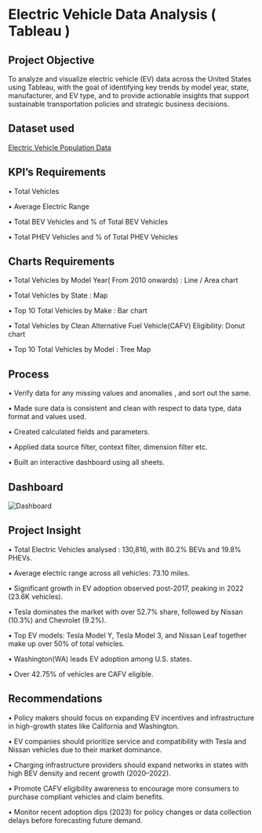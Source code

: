 # Electric Vehicle Data Analysis (  Tableau )
## Project Objective 
To analyze and visualize electric vehicle (EV) data across the United States using Tableau, with the goal of identifying key trends by model year, state, manufacturer, and EV type, and to provide actionable insights that support sustainable transportation policies and strategic business decisions.

## Dataset used
<a href="https://github.com/anuplengure/Electric-Vehicle-Data-Analysis/blob/main/Electric_Vehicle_Population_Data.zip">Electric Vehicle Population Data</a>

##  KPI’s  Requirements

•	Total Vehicles

•	Average Electric Range

•	Total BEV Vehicles and % of Total BEV Vehicles

•	Total PHEV Vehicles and % of Total PHEV Vehicles

## Charts Requirements

•	Total Vehicles by Model Year( From 2010 onwards) : Line / Area chart

•	Total Vehicles by State : Map

•	Top 10 Total Vehicles by Make : Bar chart

•	Total Vehicles by  Clean Alternative Fuel Vehicle(CAFV) Eligibility: Donut chart

•	Top 10 Total Vehicles by Model :  Tree Map


## Process

•	Verify data for any missing values and anomalies , and sort out the same.

•	Made sure data is consistent and clean with respect to data type, data format and values used.

•	Created calculated fields and parameters.

•	Applied data source filter, context filter, dimension filter etc.

•	Built an interactive dashboard using  all sheets.

## Dashboard 
![Dashboard](https://github.com/user-attachments/assets/0f89713d-888f-4ffb-9afe-0840edc6bb0b)


## Project Insight

•	Total Electric Vehicles analysed : 130,816, with 80.2% BEVs and 19.8% PHEVs.

•	Average electric range across all vehicles: 73.10 miles.

•	Significant growth in EV adoption observed post-2017, peaking in 2022 (23.6K vehicles).

•	Tesla dominates the market with over 52.7% share, followed by Nissan (10.3%) and Chevrolet (9.2%).

•	Top EV models: Tesla Model Y, Tesla Model 3, and Nissan Leaf together make up over 50% of total vehicles.

•	Washington(WA)  leads EV adoption among U.S. states.

•	Over 42.75% of vehicles are CAFV eligible.

## Recommendations

•	Policy makers should focus on expanding EV incentives and infrastructure in high-growth states like California and Washington.

•	EV companies should prioritize service and compatibility with Tesla and Nissan vehicles due to their market dominance.

•	Charging infrastructure providers should expand networks in states with high BEV density and recent growth (2020–2022).

•	Promote CAFV eligibility awareness to encourage more consumers to purchase compliant vehicles and claim benefits.

•	Monitor recent adoption dips (2023) for policy changes or data collection delays before forecasting future demand.


